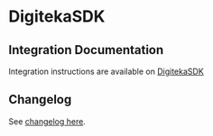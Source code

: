 # DigitekaSDK

## Integration Documentation
Integration instructions are available on [DigitekaSDK](https://github.com/digiteka/outstream-ios-sdk/blob/main/README.md)


## Changelog

See [changelog here](https://github.com/digiteka/outstream-ios-sdk/blob/main/CHANGELOG.md). 
